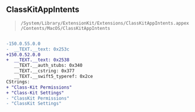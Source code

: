 ## ClassKitAppIntents

> `/System/Library/ExtensionKit/Extensions/ClassKitAppIntents.appex/Contents/MacOS/ClassKitAppIntents`

```diff

-150.0.55.0.0
-  __TEXT.__text: 0x253c
+150.0.52.0.0
+  __TEXT.__text: 0x2538
   __TEXT.__auth_stubs: 0x340
   __TEXT.__cstring: 0x377
   __TEXT.__swift5_typeref: 0x2ce
CStrings:
+ "Class-Kit Permissions"
+ "Class-Kit Settings"
- "ClassKit Permissions"
- "ClassKit Settings"

```
